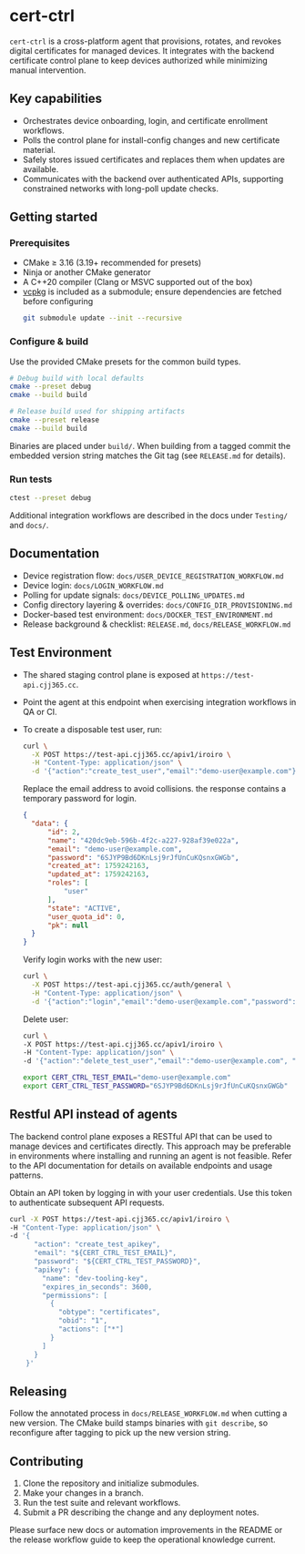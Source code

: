 # cert-ctrl

`cert-ctrl` is a cross-platform agent that provisions, rotates, and revokes digital certificates for managed devices. It integrates with the backend certificate control plane to keep devices authorized while minimizing manual intervention.

## Key capabilities

- Orchestrates device onboarding, login, and certificate enrollment workflows.
- Polls the control plane for install-config changes and new certificate material.
- Safely stores issued certificates and replaces them when updates are available.
- Communicates with the backend over authenticated APIs, supporting constrained networks with long-poll update checks.

## Getting started

### Prerequisites

- CMake ≥ 3.16 (3.19+ recommended for presets)
- Ninja or another CMake generator
- A C++20 compiler (Clang or MSVC supported out of the box)
- [vcpkg](https://github.com/microsoft/vcpkg) is included as a submodule; ensure dependencies are fetched before configuring
  ```bash
  git submodule update --init --recursive
  ```

### Configure & build

Use the provided CMake presets for the common build types.

```bash
# Debug build with local defaults
cmake --preset debug
cmake --build build

# Release build used for shipping artifacts
cmake --preset release
cmake --build build
```

Binaries are placed under `build/`. When building from a tagged commit the embedded version string matches the Git tag (see `RELEASE.md` for details).

### Run tests

```bash
ctest --preset debug
```

Additional integration workflows are described in the docs under `Testing/` and `docs/`.

## Documentation

- Device registration flow: `docs/USER_DEVICE_REGISTRATION_WORKFLOW.md`
- Device login: `docs/LOGIN_WORKFLOW.md`
- Polling for update signals: `docs/DEVICE_POLLING_UPDATES.md`
- Config directory layering & overrides: `docs/CONFIG_DIR_PROVISIONING.md`
- Docker-based test environment: `docs/DOCKER_TEST_ENVIRONMENT.md`
- Release background & checklist: `RELEASE.md`, `docs/RELEASE_WORKFLOW.md`

## Test Environment

- The shared staging control plane is exposed at `https://test-api.cjj365.cc`.
- Point the agent at this endpoint when exercising integration workflows in QA or CI.
- To create a disposable test user, run:
  ```bash
  curl \
    -X POST https://test-api.cjj365.cc/apiv1/iroiro \
    -H "Content-Type: application/json" \
    -d '{"action":"create_test_user","email":"demo-user@example.com"}'
  ```
  Replace the email address to avoid collisions. the response contains a temporary password for login.

  ```json
  {
  	"data": {
  		"id": 2,
  		"name": "420dc9eb-596b-4f2c-a227-928af39e022a",
  		"email": "demo-user@example.com",
  		"password": "6SJYP9Bd6DKnLsj9rJfUnCuKQsnxGWGb",
  		"created_at": 1759242163,
  		"updated_at": 1759242163,
  		"roles": [
  			"user"
  		],
  		"state": "ACTIVE",
  		"user_quota_id": 0,
  		"pk": null
  	}
  }
  ```

  Verify login works with the new user:

  ```bash
  curl \
    -X POST https://test-api.cjj365.cc/auth/general \
    -H "Content-Type: application/json" \
    -d '{"action":"login","email":"demo-user@example.com","password":"6SJYP9Bd6DKnLsj9rJfUnCuKQsnxGWGb"}'
  ```

  Delete user:
  ```bash
  curl \
  -X POST https://test-api.cjj365.cc/apiv1/iroiro \
  -H "Content-Type: application/json" \
  -d '{"action":"delete_test_user","email":"demo-user@example.com", "password": "6SJYP9Bd6DKnLsj9rJfUnCuKQsnxGWGb"}'
  ```

  ```bash
  export CERT_CTRL_TEST_EMAIL="demo-user@example.com"
  export CERT_CTRL_TEST_PASSWORD="6SJYP9Bd6DKnLsj9rJfUnCuKQsnxGWGb"
  ```

## Restful API instead of agents
The backend control plane exposes a RESTful API that can be used to manage devices and certificates directly. This approach may be preferable in environments where installing and running an agent is not feasible. Refer to the API documentation for details on available endpoints and usage patterns.

  Obtain an API token by logging in with your user credentials. Use this token to authenticate subsequent API requests.

  ```bash
  curl -X POST https://test-api.cjj365.cc/apiv1/iroiro \
  -H "Content-Type: application/json" \
  -d '{
        "action": "create_test_apikey",
        "email": "${CERT_CTRL_TEST_EMAIL}",
        "password": "${CERT_CTRL_TEST_PASSWORD}",
        "apikey": {
          "name": "dev-tooling-key",
          "expires_in_seconds": 3600,
          "permissions": [
            {
              "obtype": "certificates",
              "obid": "1",
              "actions": ["*"]
            }
          ]
        }
      }'
  ```

## Releasing

Follow the annotated process in `docs/RELEASE_WORKFLOW.md` when cutting a new version. The CMake build stamps binaries with `git describe`, so reconfigure after tagging to pick up the new version string.

## Contributing

1. Clone the repository and initialize submodules.
2. Make your changes in a branch.
3. Run the test suite and relevant workflows.
4. Submit a PR describing the change and any deployment notes.

Please surface new docs or automation improvements in the README or the release workflow guide to keep the operational knowledge current.
